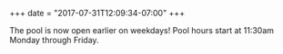 +++
date = "2017-07-31T12:09:34-07:00"
+++

The pool is now open earlier on weekdays! Pool hours start at 11:30am Monday through Friday.
